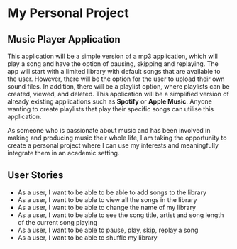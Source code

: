 # My Personal Project

## Music Player Application

This application will be a simple version of a mp3 application,
which will play a song and have the option of pausing, skipping and replaying.
The app will start with a limited library with default songs that are available to the user.
However, there will be the option for the user to upload their own sound files.
In addition, there will be a playlist option, where playlists can be created, viewed, and deleted. 
This application will be a simplified version of already existing applications such as **Spotify** or **Apple Music**.
Anyone wanting to create playlists that play their specific songs can utilise this application.

As someone who is passionate about music and has been involved in making and producing music their whole life, I am 
taking the opportunity to create a personal project where I can use my interests and meaningfully integrate them 
in an academic setting.


## User Stories
- As a user, I want to be able to be able to add songs to the library
- As a user, I want to be able to view all the songs in the library
- As a user, I want to be able to change the name of my library 
- As a user, I want to be able to see the song title, artist and song length of the current song playing
- As a user, I want to be able to pause, play, skip, replay a song
- As a user, I want to be able to shuffle my library
